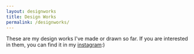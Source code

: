 ```yaml
---
layout: designworks
title: Design Works
permalink: /designworks/
---
```

These are my design works I've made or drawn so far. If you are interested in them, you can find it in my [instagram](https://www.instagram.com/jchung_designwork/):)

